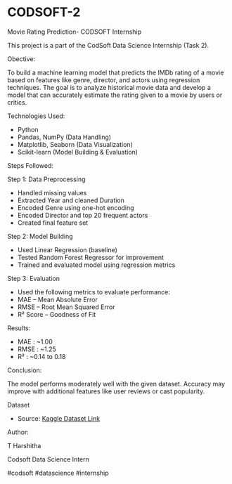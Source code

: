 # CODSOFT-2
Movie Rating Prediction- CODSOFT Internship

This project is a part of the CodSoft Data Science Internship (Task 2).

Obective:

To build a machine learning model that predicts the IMDb rating of a movie based on features like genre, director, and actors using regression techniques.
The goal is to analyze historical movie data and develop a model that can accurately estimate the rating given to a movie by users or critics.

Technologies Used:
 - Python
 - Pandas, NumPy (Data Handling)
 - Matplotlib, Seaborn (Data Visualization)
 - Scikit-learn (Model Building & Evaluation)

Steps Followed:

  Step 1: Data Preprocessing
   - Handled missing values
   - Extracted Year and cleaned Duration
   - Encoded Genre using one-hot encoding
   - Encoded Director and top 20 frequent actors
   - Created final feature set

  Step 2: Model Building
   - Used Linear Regression (baseline)
   - Tested Random Forest Regressor for improvement
   - Trained and evaluated model using regression metrics

  Step 3: Evaluation
   - Used the following metrics to evaluate performance:
   - MAE – Mean Absolute Error
   - RMSE – Root Mean Squared Error
   - R² Score – Goodness of Fit

Results:

 - MAE :          ~1.00
 - RMSE :         ~1.25
 -  R²  :        ~0.14 to 0.18

Conclusion:

   The model performs moderately well with the given dataset. Accuracy may improve with additional features like user reviews or cast popularity.

Dataset
- Source: [Kaggle Dataset Link](https://www.kaggle.com/datasets/adrianmcmahon/imdb-india-movies)

Author:

T Harshitha

Codsoft Data Science Intern

#codsoft #datascience #internship

   
